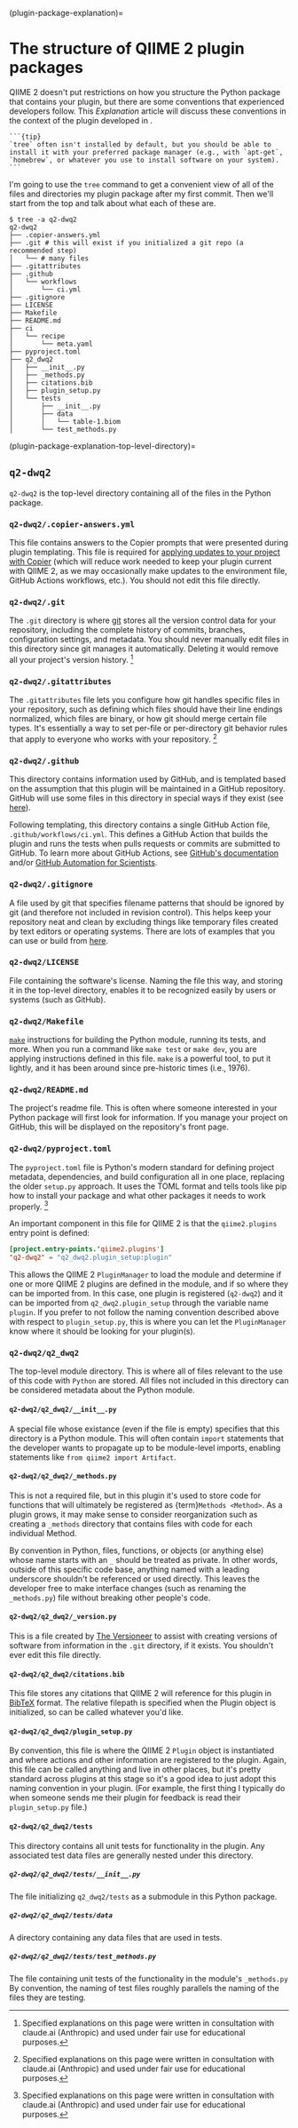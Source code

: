 (plugin-package-explanation)=
# The structure of QIIME 2 plugin packages

QIIME 2 doesn't put restrictions on how you structure the Python package that contains your plugin, but there are some conventions that experienced developers follow.
This *Explanation* article will discuss these conventions in the context of the plugin developed in [](plugin-tutorial-intro).

````{margin}
```{tip}
`tree` often isn't installed by default, but you should be able to install it with your preferred package manager (e.g., with `apt-get`, `homebrew`, or whatever you use to install software on your system).
```
````

I'm going to use the `tree` command to get a convenient view of all of the files and directories my plugin package after my first commit.
Then we'll start from the top and talk about what each of these are.

```shell
$ tree -a q2-dwq2
q2-dwq2
├── .copier-answers.yml
├── .git # this will exist if you initialized a git repo (a recommended step)
│   └── # many files
├── .gitattributes
├── .github
│   └── workflows
│       └── ci.yml
├── .gitignore
├── LICENSE
├── Makefile
├── README.md
├── ci
│   └── recipe
│       └── meta.yaml
├── pyproject.toml
├── q2_dwq2
│   ├── __init__.py
│   ├── _methods.py
│   ├── citations.bib
│   ├── plugin_setup.py
│   └── tests
│       ├── __init__.py
│       ├── data
│       │   └── table-1.biom
│       └── test_methods.py
```

(plugin-package-explanation-top-level-directory)=
## `q2-dwq2`

`q2-dwq2` is the top-level directory containing all of the files in the Python package.

### `q2-dwq2/.copier-answers.yml`

This file contains answers to the Copier prompts that were presented during plugin templating.
This file is required for [applying updates to your project with Copier](https://copier.readthedocs.io/en/stable/updating/) (which will reduce work needed to keep your plugin current with QIIME 2, as we may occasionally make updates to the environment file, GitHub Actions workflows, etc.).
You should not edit this file directly.

### `q2-dwq2/.git`

The `.git` directory is where [git](https://git-scm.com/book/en/v2) stores all the version control data for your repository, including the complete history of commits, branches, configuration settings, and metadata.
You should never manually edit files in this directory since git manages it automatically.
Deleting it would remove all your project's version history. [^ai-disclosure]

### `q2-dwq2/.gitattributes`

The `.gitattributes` file lets you configure how git handles specific files in your repository, such as defining which files should have their line endings normalized, which files are binary, or how git should merge certain file types.
It's essentially a way to set per-file or per-directory git behavior rules that apply to everyone who works with your repository. [^ai-disclosure]

### `q2-dwq2/.github`

This directory contains information used by GitHub, and is templated based on the assumption that this plugin will be maintained in a GitHub repository.
GitHub will use some files in this directory in special ways if they exist (see [here](https://stackoverflow.com/a/61301254)).

Following templating, this directory contains a single GitHub Action file, `.github/workflows/ci.yml`.
This defines a GitHub Action that builds the plugin and runs the tests when pulls requests or commits are submitted to GitHub.
To learn more about GitHub Actions, see [GitHub's documentation](https://docs.github.com/en/actions) and/or [GitHub Automation for Scientists](https://hutchdatascience.org/GitHub_Automation_for_Scientists/).

### `q2-dwq2/.gitignore`

A file used by git that specifies filename patterns that should be ignored by git (and therefore not included in revision control).
This helps keep your repository neat and clean by excluding things like temporary files created by text editors or operating systems.
There are lots of examples that you can use or build from [here](https://github.com/github/gitignore).

### `q2-dwq2/LICENSE`

File containing the software's license.
Naming the file this way, and storing it in the top-level directory, enables it to be recognized easily by users or systems (such as GitHub).

### `q2-dwq2/Makefile`

[`make`](https://www.gnu.org/software/make/) instructions for building the Python module, running its tests, and more.
When you run a command like `make test` or `make dev`, you are applying instructions defined in this file.
`make` is a powerful tool, to put it lightly, and it has been around since pre-historic times (i.e., 1976).

### `q2-dwq2/README.md`

The project's readme file.
This is often where someone interested in your Python package will first look for information.
If you manage your project on GitHub, this will be displayed on the repository's front page.

### `q2-dwq2/pyproject.toml`

The `pyproject.toml` file is Python's modern standard for defining project metadata, dependencies, and build configuration all in one place, replacing the older `setup.py` approach.
It uses the TOML format and tells tools like pip how to install your package and what other packages it needs to work properly. [^ai-disclosure]

An important component in this file for QIIME 2 is that the `qiime2.plugins` entry point is defined:

```toml
[project.entry-points.'qiime2.plugins']
"q2-dwq2" = "q2_dwq2.plugin_setup:plugin"
```

This allows the QIIME 2 `PluginManager` to load the module and determine if one or more QIIME 2 plugins are defined in the module, and if so where they can be imported from.
In this case, one plugin is registered (`q2-dwq2`) and it can be imported from `q2_dwq2.plugin_setup` through the variable name `plugin`.
If you prefer to not follow the naming convention described above with respect to `plugin_setup.py`, this is where you can let the `PluginManager` know where it should be looking for your plugin(s).

### `q2-dwq2/q2_dwq2`

The top-level module directory.
This is where all of files relevant to the use of this code with `Python` are stored.
All files not included in this directory can be considered metadata about the Python module.

#### `q2-dwq2/q2_dwq2/__init__.py`

A special file whose existance (even if the file is empty) specifies that this directory is a Python module.
This will often contain `import` statements that the developer wants to propagate up to be module-level imports, enabling statements like `from qiime2 import Artifact`.

#### `q2-dwq2/q2_dwq2/_methods.py`

This is not a required file, but in this plugin it's used to store code for functions that will ultimately be registered as {term}`Methods <Method>`.
As a plugin grows, it may make sense to consider reorganization such as creating a `_methods` directory that contains files with code for each individual Method.

By convention in Python, files, functions, or objects (or anything else) whose name starts with an `_` should be treated as private.
In other words, outside of this specific code base, anything named with a leading underscore shouldn't be referenced or used directly.
This leaves the developer free to make interface changes (such as renaming the `_methods.py`) file without breaking other people's code.

#### `q2-dwq2/q2_dwq2/_version.py`

This is a file created by [The Versioneer](https://github.com/python-versioneer/python-versioneer) to assist with creating versions of software from information in the `.git` directory, if it exists.
You shouldn't ever edit this file directly.

#### `q2-dwq2/q2_dwq2/citations.bib`

This file stores any citations that QIIME 2 will reference for this plugin in [BibTeX](https://www.bibtex.org/) format.
The relative filepath is specified when the Plugin object is initialized, so can be called whatever you'd like.

#### `q2-dwq2/q2_dwq2/plugin_setup.py`

By convention, this file is where the QIIME 2 `Plugin` object is instantiated and where actions and other information are registered to the plugin.
Again, this file can be called anything and live in other places, but it's pretty standard across plugins at this stage so it's a good idea to just adopt this naming convention in your plugin.
(For example, the first thing I typically do when someone sends me their plugin for feedback is read their `plugin_setup.py` file.)

#### `q2-dwq2/q2_dwq2/tests`

This directory contains all unit tests for functionality in the plugin.
Any associated test data files are generally nested under this directory.

##### `q2-dwq2/q2_dwq2/tests/__init__.py`

The file initializing `q2_dwq2/tests` as a submodule in this Python package.

##### `q2-dwq2/q2_dwq2/tests/data`

A directory containing any data files that are used in tests.

##### `q2-dwq2/q2_dwq2/tests/test_methods.py`

The file containing unit tests of the functionality in the module's `_methods.py`
By convention, the naming of test files roughly parallels the naming of the files they are testing.

[^ai-disclosure]: Specified explanations on this page were written in consultation with claude.ai (Anthropic) and used under fair use for educational purposes.